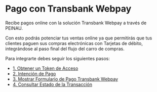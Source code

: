 # Pago con Transbank Webpay

Recibe pagos online con la solución Transbank Webpay a través de PEINAU.

Con esto podrás potenciar tus ventas online ya que permitirás que tus clientes paguen sus compras electrónicas con Tarjetas de débito, integrándose al paso final del flujo del carro de compras.

Para integrarte debes seguir los siguientes pasos:

- [1. Obtener un Token de Acceso](obtener-token-acceso.md)
- [2. Intención de Pago](intencion-de-pago-wp.md)
- [3. Mostrar Formulario de Pago Transbank Webpay](formulario-pago-transbank.md)
- [4. Consultar Estado de la Transacción](consulta-de-estado.md)
